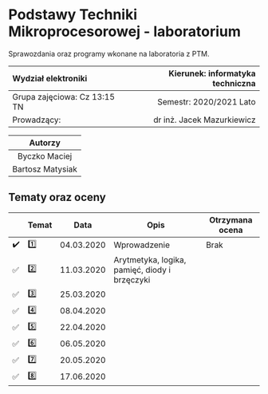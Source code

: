 # Podstawy Techniki Mikroprocesorowej - laboratorium
Sprawozdania oraz programy wkonane na laboratoria z PTM.

|      Wydział elektroniki       |  Kierunek: informatyka techniczna |
|:-------------------------------|------------------------:|
| Grupa zajęciowa: Cz 13:15 TN   | Semestr: 2020/2021 Lato |
| Prowadzący:                    | dr inż. Jacek Mazurkiewicz |

| Autorzy         |
|:---------------:|
| Byczko Maciej   |
| Bartosz Matysiak|

## Tematy oraz oceny

| | Temat | Data | Opis | Otrzymana ocena
| ------------ | ------------ | ------------ | ------------- | -------------
| :heavy_check_mark: | :one:   | 04.03.2020 | Wprowadzenie                                                | Brak
| :white_check_mark: | :two:   | 11.03.2020 | Arytmetyka, logika, pamięć, diody i brzęczyki               |
| :white_check_mark: | :three: | 25.03.2020 | |
| :white_check_mark: | :four:  | 08.04.2020 | |
| :white_check_mark: | :five:  | 22.04.2020 | |
| :white_check_mark: | :six:   | 06.05.2020 | |
| :white_check_mark: | :seven: | 20.05.2020 | |
| :white_check_mark: | :eight: | 17.06.2020 | |
